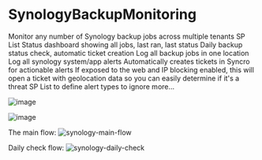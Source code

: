 # SynologyBackupMonitoring
Monitor any number of Synology backup jobs across multiple tenants
SP List Status dashboard showing all jobs, last ran, last status
Daily backup status check, automatic ticket creation
Log all backup jobs in one location
Log all synology system/app alerts
Automatically creates tickets in Syncro for actionable alerts
If exposed to the web and IP blocking enabled, this will open a ticket with geolocation data so you can easily determine if it's a threat
SP List to define alert types to ignore
more...


![image](https://user-images.githubusercontent.com/49880736/124128852-2bf7e200-da4b-11eb-8531-b60464d7c122.png)

![image](https://user-images.githubusercontent.com/49880736/124129036-61043480-da4b-11eb-89cf-00c578c99a33.png)


The main flow:
![synology-main-flow](https://user-images.githubusercontent.com/49880736/124132418-cc033a80-da4e-11eb-8cd7-3f1451a0236b.png)


Daily check flow:
![synology-daily-check](https://user-images.githubusercontent.com/49880736/124132433-d0c7ee80-da4e-11eb-8f47-5611d1c9c6fd.png)


